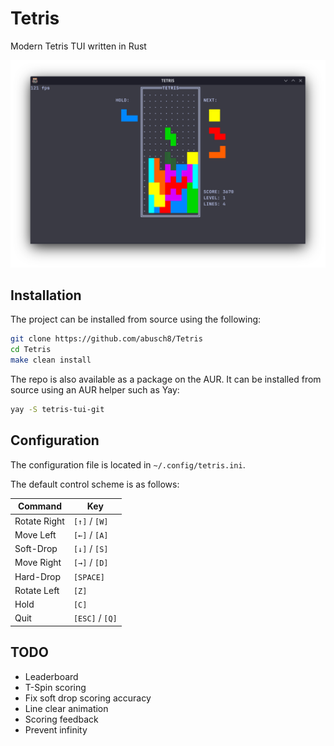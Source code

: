 # Tetris

Modern Tetris TUI written in Rust

![Preview](preview.png)

## Installation

The project can be installed from source using the following:

```bash
git clone https://github.com/abusch8/Tetris
cd Tetris
make clean install
```

The repo is also available as a package on the AUR.  It can be installed from source using an AUR helper such as Yay:

```bash
yay -S tetris-tui-git
```

## Configuration

The configuration file is located in `~/.config/tetris.ini`.

The default control scheme is as follows:

|Command            |Key            |
|-------------------|---------------|
|Rotate Right       |`[↑]` / `[W]`  |
|Move Left          |`[←]` / `[A]`  |
|Soft-Drop          |`[↓]` / `[S]`  |
|Move Right         |`[→]` / `[D]`  |
|Hard-Drop          |`[SPACE]`      |
|Rotate Left        |`[Z]`          |
|Hold               |`[C]`          |
|Quit               |`[ESC]` / `[Q]`|

## TODO

- Leaderboard
- T-Spin scoring
- Fix soft drop scoring accuracy
- Line clear animation
- Scoring feedback
- Prevent infinity
